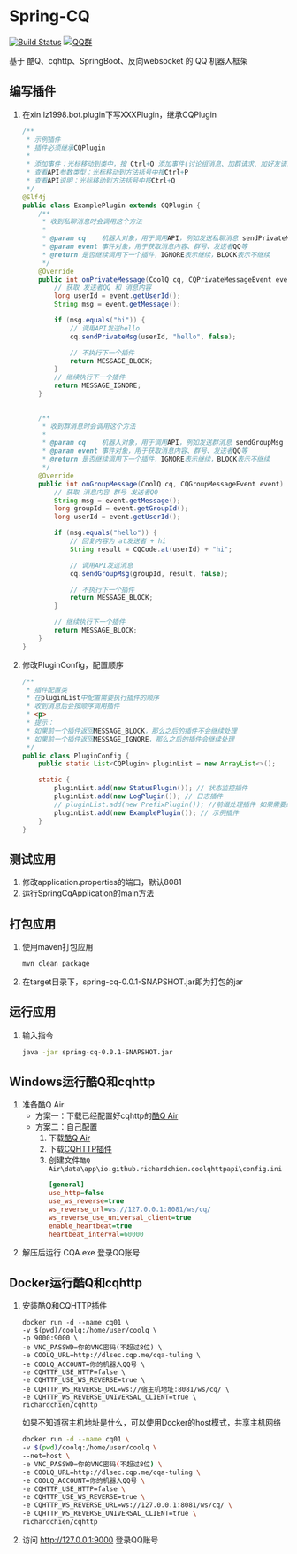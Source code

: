 # Spring-CQ
[![Build Status](https://travis-ci.org/lz1998/spring-cq.png)](https://travis-ci.org/lz1998/spring-cq)
[![QQ群](https://img.shields.io/static/v1?label=QQ%E7%BE%A4&message=335783090&color=blue)](https://jq.qq.com/?_wv=1027&k=5BKAROL)

基于 酷Q、cqhttp、SpringBoot、反向websocket 的 QQ 机器人框架

## 编写插件
1. 在xin.lz1998.bot.plugin下写XXXPlugin，继承CQPlugin  
    ```java
    /**
     * 示例插件
     * 插件必须继承CQPlugin
     *
     * 添加事件：光标移动到类中，按 Ctrl+O 添加事件(讨论组消息、加群请求、加好友请求等)
     * 查看API参数类型：光标移动到方法括号中按Ctrl+P
     * 查看API说明：光标移动到方法括号中按Ctrl+Q
     */
    @Slf4j
    public class ExamplePlugin extends CQPlugin {
        /**
         * 收到私聊消息时会调用这个方法
         *
         * @param cq    机器人对象，用于调用API，例如发送私聊消息 sendPrivateMsg
         * @param event 事件对象，用于获取消息内容、群号、发送者QQ等
         * @return 是否继续调用下一个插件，IGNORE表示继续，BLOCK表示不继续
         */
        @Override
        public int onPrivateMessage(CoolQ cq, CQPrivateMessageEvent event) {
            // 获取 发送者QQ 和 消息内容
            long userId = event.getUserId();
            String msg = event.getMessage();
    
            if (msg.equals("hi")) {
                // 调用API发送hello
                cq.sendPrivateMsg(userId, "hello", false);
    
                // 不执行下一个插件
                return MESSAGE_BLOCK;
            }
            // 继续执行下一个插件
            return MESSAGE_IGNORE;
        }
    
     
        /**
         * 收到群消息时会调用这个方法
         *
         * @param cq    机器人对象，用于调用API，例如发送群消息 sendGroupMsg
         * @param event 事件对象，用于获取消息内容、群号、发送者QQ等
         * @return 是否继续调用下一个插件，IGNORE表示继续，BLOCK表示不继续
         */
        @Override
        public int onGroupMessage(CoolQ cq, CQGroupMessageEvent event) {
            // 获取 消息内容 群号 发送者QQ
            String msg = event.getMessage();
            long groupId = event.getGroupId();
            long userId = event.getUserId();
    
            if (msg.equals("hello")) {
                // 回复内容为 at发送者 + hi
                String result = CQCode.at(userId) + "hi";
    
                // 调用API发送消息
                cq.sendGroupMsg(groupId, result, false);
    
                // 不执行下一个插件
                return MESSAGE_BLOCK;
            }
    
            // 继续执行下一个插件
            return MESSAGE_BLOCK;
        }
    }
    ```

2. 修改PluginConfig，配置顺序
    ```java
    /**
     * 插件配置类
     * 在pluginList中配置需要执行插件的顺序
     * 收到消息后会按顺序调用插件
     * <p>
     * 提示：
     * 如果前一个插件返回MESSAGE_BLOCK，那么之后的插件不会继续处理
     * 如果前一个插件返回MESSAGE_IGNORE，那么之后的插件会继续处理
     */
    public class PluginConfig {
        public static List<CQPlugin> pluginList = new ArrayList<>();
    
        static {
            pluginList.add(new StatusPlugin()); // 状态监控插件
            pluginList.add(new LogPlugin()); // 日志插件
            // pluginList.add(new PrefixPlugin()); //前缀处理插件 如果需要给所有指令加上前缀，比如“.”、“/”，可以使用这个插件在此统一处理
            pluginList.add(new ExamplePlugin()); // 示例插件
        }
    }
    ```



    
## 测试应用
1. 修改application.properties的端口，默认8081
2. 运行SpringCqApplication的main方法

## 打包应用
1. 使用maven打包应用
    ```bash
    mvn clean package
    ```
2. 在target目录下，spring-cq-0.0.1-SNAPSHOT.jar即为打包的jar

## 运行应用
1. 输入指令
    ```bash
    java -jar spring-cq-0.0.1-SNAPSHOT.jar
    ```

## Windows运行酷Q和cqhttp
1. 准备酷Q Air
    - 方案一：下载已经配置好cqhttp的[酷Q Air](http://cq.lz1998.xin/CQA.zip)
    - 方案二：自己配置
        1. 下载[酷Q Air](https://cqp.cc/t/23253)
        2. 下载[CQHTTP插件](https://github.com/richardchien/coolq-http-api/releases)
        3. 创建文件`酷Q Air\data\app\io.github.richardchien.coolqhttpapi\config.ini`
            ```ini
            [general]
            use_http=false
            use_ws_reverse=true
            ws_reverse_url=ws://127.0.0.1:8081/ws/cq/
            ws_reverse_use_universal_client=true
            enable_heartbeat=true
            heartbeat_interval=60000
            ```
2. 解压后运行 CQA.exe 登录QQ账号 




## Docker运行酷Q和cqhttp
1. 安装酷Q和CQHTTP插件
    ```shell
    docker run -d --name cq01 \
    -v $(pwd)/coolq:/home/user/coolq \
    -p 9000:9000 \
    -e VNC_PASSWD=你的VNC密码(不超过8位) \
    -e COOLQ_URL=http://dlsec.cqp.me/cqa-tuling \
    -e COOLQ_ACCOUNT=你的机器人QQ号 \
    -e CQHTTP_USE_HTTP=false \
    -e CQHTTP_USE_WS_REVERSE=true \
    -e CQHTTP_WS_REVERSE_URL=ws://宿主机地址:8081/ws/cq/ \
    -e CQHTTP_WS_REVERSE_UNIVERSAL_CLIENT=true \
    richardchien/cqhttp
    ```
    如果不知道宿主机地址是什么，可以使用Docker的host模式，共享主机网络
    ```bash
    docker run -d --name cq01 \
    -v $(pwd)/coolq:/home/user/coolq \
    --net=host \
    -e VNC_PASSWD=你的VNC密码(不超过8位) \
    -e COOLQ_URL=http://dlsec.cqp.me/cqa-tuling \
    -e COOLQ_ACCOUNT=你的机器人QQ号 \
    -e CQHTTP_USE_HTTP=false \
    -e CQHTTP_USE_WS_REVERSE=true \
    -e CQHTTP_WS_REVERSE_URL=ws://127.0.0.1:8081/ws/cq/ \
    -e CQHTTP_WS_REVERSE_UNIVERSAL_CLIENT=true \
    richardchien/cqhttp
    ```
2. 访问 http://127.0.0.1:9000 登录QQ账号

